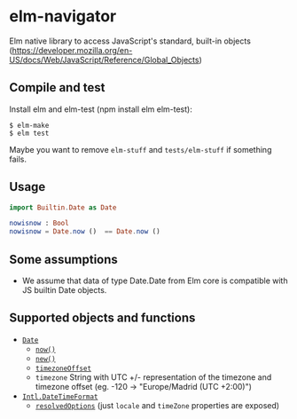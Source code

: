 # elm-navigator

Elm native library to access JavaScript's standard, built-in objects
(https://developer.mozilla.org/en-US/docs/Web/JavaScript/Reference/Global_Objects)

## Compile and test

Install elm and elm-test (npm install elm elm-test):

```
$ elm-make
$ elm test
```

Maybe you want to remove `elm-stuff` and `tests/elm-stuff` if something fails.

## Usage

```elm
import Builtin.Date as Date

nowisnow : Bool
nowisnow = Date.now ()  == Date.now ()
```

## Some assumptions

- We assume that data of type Date.Date from Elm core is compatible with JS builtin Date objects.

## Supported objects and functions

- [`Date`](https://developer.mozilla.org/en-US/docs/Web/JavaScript/Reference/Global_Objects/Date)
    - [`now()`](https://developer.mozilla.org/en-US/docs/Web/JavaScript/Reference/Global_Objects/Date/now)
    - [`new()`](https://developer.mozilla.org/en-US/docs/Web/JavaScript/Reference/Global_Objects/Date/now)
    - [`timezoneOffset`](https://developer.mozilla.org/en-US/docs/Web/JavaScript/Reference/Global_Objects/Date/getTimezoneOffset)
    - `timezone` String with UTC +/- representation of the timezone and timezone offset (eg. -120 -> "Europe/Madrid (UTC +2:00)")
 - [`Intl.DateTimeFormat`](https://developer.mozilla.org/en-US/docs/Web/JavaScript/Reference/Global_Objects/DateTimeFormat)
    - [`resolvedOptions`](https://developer.mozilla.org/en-US/docs/Web/JavaScript/Reference/Global_Objects/DateTimeFormat/resolvedOptions)
      (just `locale` and `timeZone` properties are exposed)

